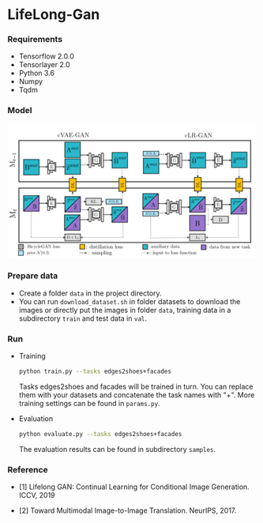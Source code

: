 # LifeLong-Gan

### Requirements

* Tensorflow 2.0.0
* Tensorlayer 2.0
* Python 3.6
* Numpy
* Tqdm

### Model

<div align="center"><img src="img/model.png"></div>

### Prepare data

* Create a folder `data` in the project directory.
* You can run `download_dataset.sh` in folder datasets to download the images or directly put the images in folder `data`, training data in a subdirectory `train` and test data in `val`.

### Run

* Training

  ``` bash
  python train.py --tasks edges2shoes+facades
  ```
  Tasks edges2shoes and facades will be trained in turn. You can replace them with your datasets and concatenate the task names with "+". More training settings can be found in `params.py`.

* Evaluation

  ```bash
  python evaluate.py --tasks edges2shoes+facades
  ```
  The evaluation results can be found in subdirectory `samples`.

  

### Reference

* [1] Lifelong GAN: Continual Learning for Conditional Image Generation. ICCV, 2019

* [2] Toward Multimodal Image-to-Image Translation. NeurIPS, 2017.